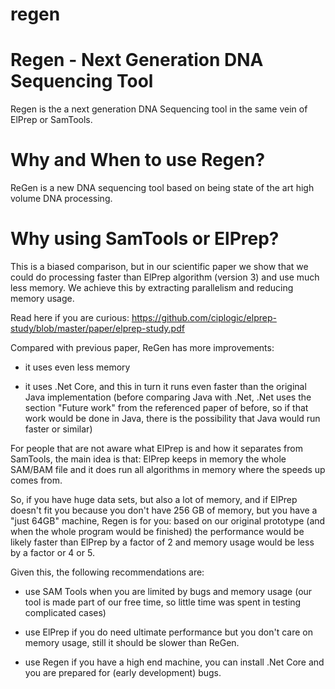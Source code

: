 # regen
Regen - Next Generation DNA Sequencing Tool
====

Regen is the a next generation DNA Sequencing tool in the same vein of ElPrep or SamTools.


Why and When to use Regen?
====

ReGen is a new DNA sequencing tool based on being state of the art high volume DNA processing.

Why using SamTools or ElPrep? 
====

This is a biased comparison, but in our scientific paper we show that we could do processing faster than ElPrep algorithm (version 3) 
and use much less memory. We achieve this by extracting parallelism and reducing memory usage.

Read here if you are curious:
https://github.com/ciplogic/elprep-study/blob/master/paper/elprep-study.pdf

Compared with previous paper, ReGen has more improvements: 

* it uses even less memory

* it uses .Net Core, and this in turn it runs even faster than the original Java implementation (before comparing Java with .Net, 
.Net uses the section "Future work" from the referenced paper of before, so if that work would be done in Java, there 
is the possibility that Java would run faster or similar)

For people that are not aware what ElPrep is and how it separates from SamTools, the main idea is that: 
ElPrep keeps in memory the whole SAM/BAM file and it does run all algorithms in memory where the speeds up comes from.

So, if you have huge data sets, but also a lot of memory, and if ElPrep doesn't fit you because you don't have 256 GB of memory, 
but you have a "just 64GB" machine, Regen is for you: based on our original prototype (and when the whole program would be finished)
the performance would be likely faster than ElPrep by a factor of 2 and memory usage would be less by a factor or 4 or 5.

Given this, the following recommendations are:

* use SAM Tools when you are limited by bugs and memory usage (our tool is made part of our free time, so little time
was spent in testing complicated cases)

* use ElPrep if you do need ultimate performance but you don't care on memory usage, still it should be slower than ReGen. 

* use Regen if you have a high end machine, you can install .Net Core 
and you are prepared for (early development) bugs.



